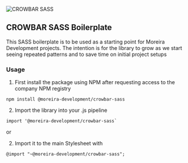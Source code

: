 ![CROWBAR SASS](https://mdevcdn.digital/images/crowbarlogo.svg)

## CROWBAR SASS Boilerplate

This SASS boilerplate is to be used as a starting point for Moreira Development projects. The intention is for the library to grow as we start seeing repeated patterns and to save time on initial project setups

### Usage

1. First install the package using NPM after requesting access to the company NPM registry
```
npm install @moreira-development/crowbar-sass
```

2. Import the library into your .js pipeline
```
import '@moreira-development/crowbar-sass`
```

or

2. Import it to the main Stylesheet with
```
@import "~@moreira-development/crowbar-sass";
```
